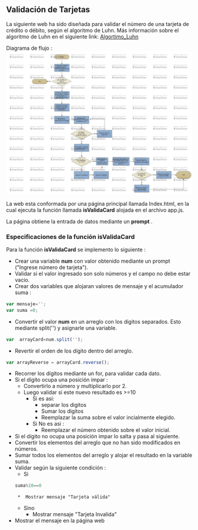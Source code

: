 ## Validación de Tarjetas
La siguiente web ha sido diseñada para validar el número de una tarjeta de crédito o débito, según el algoritmo de Luhn.
Más información sobre el algoritmo de Luhn en el siguiente link: [Algortimo_Luhn](https://es.wikipedia.org/wiki/Algoritmo_de_Luhn)

Diagrama de flujo :
![Con titulo](Flowchart.png "Validar tarjeta")

La web esta conformada por una página principal llamada Index.html, en la cual ejecuta la función llamada **isValidaCard** alojada en el archivo app.js.

La página obtiene la entrada de datos mediante un **prompt** .

### Especificaciones de la función isValidaCard

Para la función **isValidaCard** se implemento lo siguiente :

*  Crear una variable **num** con valor obtenido mediante un prompt ("Ingrese número de tarjeta").
*  Validar si el valor ingresado son solo números y el campo no debe estar vacio.
*  Crear dos variables que alojaran valores de mensaje y el acumulador suma :
```javascript
var mensaje='';
var suma =0;
```
*  Convertir el valor **num** en un arreglo con los digitos separados. Esto mediante split('') y asignarle una variable.
```javascript
var  arrayCard=num.split('');
```
*  Revertir el orden de los dígito dentro del arreglo.
```javascript
var arrayReverse = arrayCard.reverse();
```
*  Recorrer los dígitos mediante un for, para validar cada dato.
*  Si el dígito ocupa una posición impar :
    * Convertirlo a número y multiplicarlo por 2.
    * Luego validar si este nuevo resultado es >=10
        * Si es asi:
            * separar los digitos
            * Sumar los digitos
            * Reemplazar la suma sobre el valor incialmente elegido.
        * Si No es asi :
            * Reemplazar el número obtenido sobre el valor inicial.
*  Si el dígito no ocupa una posición impar lo salta y pasa al siguiente.
*  Convertir los elementos del arreglo que no han sido modificados en números.  
*  Sumar todos los elementos del arreglo  y alojar el resultado en la variable suma.
*  Validar según la siguiente condición :
    * Si
    ```javascript
    suma%10==0
    ```
        *  Mostrar mensaje "Tarjeta válida"
    * Sino
        * Mostrar mensaje "Tarjeta Invalida"
* Mostrar el mensaje en la página web

